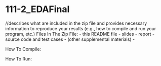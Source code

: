 # 111-2_EDAFinal
//describes what are included in the zip file and provides necessary information to reproduce your results (e.g., how to compile and run your program, etc.)
Files In The Zip File:
    - this README file
    - slides
    - report
    - source code and test cases
    - (other supplemental materials)
        - 

How To Compile:


How To Run:
